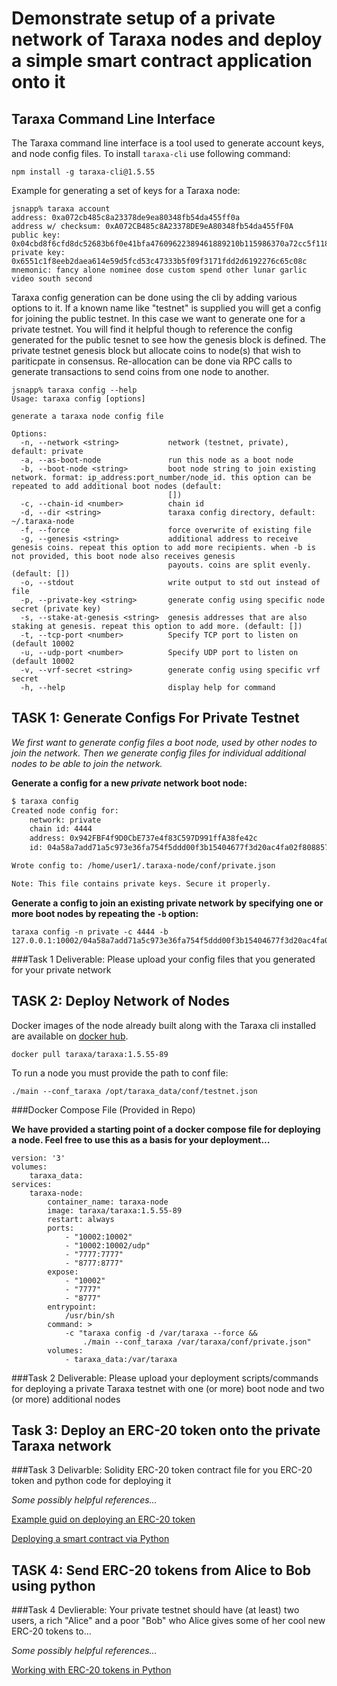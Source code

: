 # Demonstrate setup of a private network of Taraxa nodes and deploy a simple smart contract application onto it


## Taraxa Command Line Interface

The Taraxa command line interface is a tool used to generate account keys, and node config files.    To install `taraxa-cli` use following command:

```
npm install -g taraxa-cli@1.5.55
```

Example for generating a set of keys for a Taraxa node:

```
jsnapp% taraxa account
address: 0xa072cb485c8a23378de9ea80348fb54da455ff0a
address w/ checksum: 0xA072CB485c8A23378DE9eA80348fb54da455fF0A
public key: 0x04cbd8f6cfd8dc52683b6f0e41bfa47609622389461889210b115986370a72cc5f11846f4fab314716bf55b2bef370c17a4d634d0637e6805fc676fdf26c980111
private key: 0x6551c1f8eeb2daea614e59d5fcd53c47333b5f09f3171fdd2d6192276c65c08c
mnemonic: fancy alone nominee dose custom spend other lunar garlic video south second
```

Taraxa config generation can be done using the cli by adding various options to it.   If a known name like "testnet" is supplied you will get a config for joining the public testnet.  In this case we want to generate one for a private testnet.   You will find it helpful though to reference the config generated for the public tesnet to see how the genesis block is defined.  The private testnet genesis block but allocate coins to node(s) that wish to pariticpate in consensus.  Re-allocation can be done via RPC calls to generate transactions to send coins from one node to another.

```
jsnapp% taraxa config --help                                
Usage: taraxa config [options]

generate a taraxa node config file

Options:
  -n, --network <string>           network (testnet, private), default: private
  -a, --as-boot-node               run this node as a boot node
  -b, --boot-node <string>         boot node string to join existing network. format: ip_address:port_number/node_id. this option can be repeated to add additional boot nodes (default:
                                   [])
  -c, --chain-id <number>          chain id
  -d, --dir <string>               taraxa config directory, default: ~/.taraxa-node
  -f, --force                      force overwrite of existing file
  -g, --genesis <string>           additional address to receive genesis coins. repeat this option to add more recipients. when -b is not provided, this boot node also receives genesis
                                   payouts. coins are split evenly. (default: [])
  -o, --stdout                     write output to std out instead of file
  -p, --private-key <string>       generate config using specific node secret (private key)
  -s, --stake-at-genesis <string>  genesis addresses that are also staking at genesis. repeat this option to add more. (default: [])
  -t, --tcp-port <number>          Specify TCP port to listen on (default 10002
  -u, --udp-port <number>          Specify UDP port to listen on (default 10002
  -v, --vrf-secret <string>        generate config using specific vrf secret
  -h, --help                       display help for command
```

## TASK 1: Generate Configs For Private Testnet

*We first want to generate config files a boot node, used by other nodes to join the network.   Then we generate config files for individual additional nodes to be able to join the network.*



**Generate a config for a new *private* network boot node:**

``` sh
$ taraxa config
Created node config for:
    network: private
    chain id: 4444
    address: 0x942FBF4f9D0CbE737e4f83C597D991ffA38fe42c
    id: 04a58a7add71a5c973e36fa754f5ddd00f3b15404677f3d20ac4fa02f808857c0d497e20ea95ffd5e3a516fac90693f4f3016291d353f7cf863457bcb834769c75

Wrote config to: /home/user1/.taraxa-node/conf/private.json

Note: This file contains private keys. Secure it properly.
```

**Generate a config to join an existing private network by specifying one or more boot nodes by repeating the `-b` option:**

```
taraxa config -n private -c 4444 -b 127.0.0.1:10002/04a58a7add71a5c973e36fa754f5ddd00f3b15404677f3d20ac4fa02f808857c0d497e20ea95ffd5e3a516fac90693f4f3016291d353f7cf863457bcb834769c75
```

###Task 1 Deliverable: Please upload your config files that you generated for your private network


## TASK 2: Deploy Network of Nodes

Docker images of the node already built along with the Taraxa cli installed are available on [docker hub](https://hub.docker.com/r/taraxa/taraxa).

```
docker pull taraxa/taraxa:1.5.55-89
```

To run a node you must provide the path to conf file:

```
./main --conf_taraxa /opt/taraxa_data/conf/testnet.json
```

###Docker Compose File (Provided in Repo)

**We have provided a starting point of a docker compose file for deploying a node.   Feel free to use this as a basis for your deployment...**

```
version: '3'
volumes:
    taraxa_data:
services:
    taraxa-node:
        container_name: taraxa-node
        image: taraxa/taraxa:1.5.55-89
        restart: always
        ports:
            - "10002:10002"
            - "10002:10002/udp"
            - "7777:7777"
            - "8777:8777"
        expose:
            - "10002"
            - "7777"
            - "8777"
        entrypoint:
            /usr/bin/sh
        command: >
            -c "taraxa config -d /var/taraxa --force &&
                ./main --conf_taraxa /var/taraxa/conf/private.json"
        volumes:
            - taraxa_data:/var/taraxa
```

###Task 2 Deliverable: Please upload your deployment scripts/commands for deploying a private Taraxa testnet with one (or more) boot node and two (or more) additional nodes



## Task 3: Deploy an ERC-20 token onto the private Taraxa network

###Task 3 Delivarble: Solidity ERC-20 token contract file for you ERC-20 token and python code for deploying it

*Some possibly helpful references...*

[Example guid on deploying an ERC-20 token](https://medium.com/better-programming/create-and-deploy-your-own-erc-20-token-on-the-ethereum-network-87931fe4db20)

[Deploying a smart contract via Python](https://support.blockdaemon.com/hc/en-us/articles/360022161812-How-To-Deploy-A-Smart-Contract-with-An-Ethereum-Node-Using-Web3py)

## TASK 4: Send ERC-20 tokens from Alice to Bob using python

###Task 4 Devlierable: Your private testnet should have (at least) two users, a rich "Alice" and a poor "Bob" who Alice gives some of her cool new ERC-20 tokens to...

*Some possibly helpful references...*

[Working with ERC-20 tokens in Python](https://web3py.readthedocs.io/en/stable/examples.html#working-with-an-erc20-token-contract)



